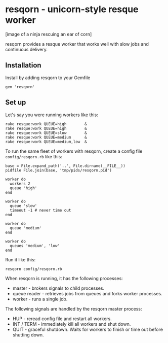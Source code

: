 # resqorn - unicorn-style resque worker

[image of a ninja rescuing an ear of corn]

resqorn provides a resque worker that works well with
slow jobs and continuous delivery.

## Installation

Install by adding resqorn to your Gemfile

    gem 'resqorn'

## Set up

Let's say you were running workers like this:

    rake resque:work QUEUE=high        &
    rake resque:work QUEUE=high        &
    rake resque:work QUEUE=slow        &
    rake resque:work QUEUE=medium      &
    rake resque:work QUEUE=medium,low  &

To run the same fleet of workers with resqorn, create a config file
`config/resqorn.rb` like this:

    base = File.expand_path('..', File.dirname(__FILE__))
    pidfile File.join(base, 'tmp/pids/resqorn.pid')

    worker do
      workers 2
      queue 'high'
    end

    worker do
      queue 'slow'
      timeout -1 # never time out
    end

    worker do
      queue 'medium'
    end

    worker do
      queues 'medium', 'low'
    end

Run it like this:

    resqorn config/resqorn.rb

When resqorn is running, it has the following processes:

* master - brokers signals to child processes.
* queue reader - retrieves jobs from queues and forks worker processes.
* worker - runs a single job.

The following signals are handled by the resqorn master process:

* HUP - reread config file and restart all workers.
* INT / TERM - immediately kill all workers and shut down.
* QUIT - graceful shutdown. Waits for workers to finish or time out before shutting down.

